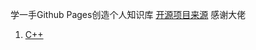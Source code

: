 学一手Github Pages创造个人知识库
[开源项目来源](https://github.com/csjue/csjue.github.io) 感谢大佬


1. [C++](_posts/cpp.md)
